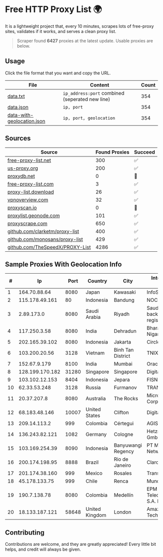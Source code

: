 
# Free HTTP Proxy List 🌍

It is a lightweight project that, every 10 minutes, scrapes lots of free-proxy sites, validates if it works, and serves a clean proxy list.


> Scraper found **6427** proxies at the latest update. Usable proxies are below.

## Usage

Click the file format that you want and copy the URL.


|File|Content|Count|
|----|-------|-----|
|[data.txt](https://raw.githubusercontent.com/themiralay/Proxy-List-World/master/data.txt)|`ip_address:port` combined (seperated new line)|354|
|[data.json](https://raw.githubusercontent.com/themiralay/Proxy-List-World/master/data.json)|`ip, port`|354|
|[data-with-geolocation.json](https://raw.githubusercontent.com/themiralay/Proxy-List-World/master/data-with-geolocation.json)|`ip, port, geolocation`|354|

## Sources

|Source|Found Proxies|Succeed|
|------|-------------|-------|
|[free-proxy-list.net](https://free-proxy-list.net)|300|✅|
|[us-proxy.org](https://www.us-proxy.org)|200|✅|
|[proxydb.net](http://proxydb.net)|0|🚫|
|[free-proxy-list.com](https://free-proxy-list.com/?page=&port=&type%5B%5D=http&type%5B%5D=https&up_time=0&search=Search)|3|✅|
|[proxy-list.download](https://www.proxy-list.download/HTTP)|26|✅|
|[vpnoverview.com](https://vpnoverview.com/privacy/anonymous-browsing/free-proxy-servers)|32|✅|
|[proxyscan.io](https://www.proxyscan.io)|0|🚫|
|[proxylist.geonode.com](https://proxylist.geonode.com/api/proxy-list?limit=300&page=1&sort_by=lastChecked&sort_type=desc&protocols=http,https)|101|✅|
|[proxyscrape.com](https://api.proxyscrape.com/v2/?request=displayproxies&protocol=http&timeout=10000&country=all&ssl=all&anonymity=all)|650|✅|
|[github.com/clarketm/proxy-list](https://raw.githubusercontent.com/clarketm/proxy-list/master/proxy-list-raw.txt)|400|✅|
|[github.com/monosans/proxy-list](https://raw.githubusercontent.com/monosans/proxy-list/main/proxies/http.txt)|429|✅|
|[github.com/TheSpeedX/PROXY-List](https://raw.githubusercontent.com/TheSpeedX/PROXY-List/master/http.txt)|4286|✅|


## Sample Proxies With Geolocation Info

|#|Ip|Port|Country|City|Internet Service Provider|
|-|--|----|-------|----|-------------------------|
|1|164.70.88.64|8080|Japan|Kawasaki|InfoSphere|
|2|115.178.49.161|80|Indonesia|Bandung|NOC SIMAYA|
|3|2.89.173.0|8080|Saudi Arabia|Riyadh|Saudi Arabia backbone and local registry / STC|
|4|117.250.3.58|8080|India|Dehradun|Bharat Sanchar Nigam Ltd|
|5|202.165.39.102|8080|Indonesia|Jakarta|Circlecom|
|6|103.200.20.56|3128|Vietnam|Binh Tan District|TNIX|
|7|152.67.9.179|8100|India|Mumbai|Oracle Corporation|
|8|128.199.170.182|31280|Singapore|Singapore|DigitalOcean, LLC|
|9|103.102.12.153|8404|Indonesia|Jepara|FISNET|
|10|62.33.53.248|3128|Russia|Furmanov|TRANS-TELECOM|
|11|20.37.207.8|8080|Australia|The Rocks|Microsoft Corporation|
|12|68.183.48.146|10007|United States|Clifton|DigitalOcean, LLC|
|13|209.14.113.2|999|Colombia|Cértegui|AGIS|
|14|136.243.82.121|1082|Germany|Cologne|Hetzner Online GmbH|
|15|103.169.254.39|8090|Indonesia|Banyuwangi Regency|PT Master Star Network|
|16|200.174.198.95|8888|Brazil|Rio de Janeiro|Claro S.A|
|17|201.174.38.160|999|Mexico|Rosales|Transtelco Inc|
|18|45.178.133.75|999|Chile|Renca|Mundonet S.p.A|
|19|190.7.138.78|8080|Colombia|Medellín|EPM Telecomunicaciones S.A. E.S.P.|
|20|18.133.187.121|58648|United Kingdom|London|Amazon Technologies Inc.|



## Contributing

Contributions are welcome, and they are greatly appreciated! Every
little bit helps, and credit will always be given.

